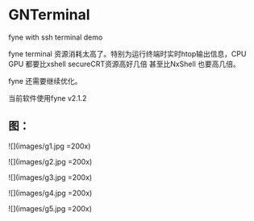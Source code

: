 # GNTerminal
fyne with ssh terminal demo

fyne terminal 资源消耗太高了。特别为运行终端时实时htop输出信息，CPU GPU 都要比xshell secureCRT资源高好几倍
甚至比NxShell 也要高几倍。

fyne 还需要继续优化。

当前软件使用fyne v2.1.2


## 图：
![](images/g1.jpg   =200x)

![](images/g2.jpg =200x)

![](images/g3.jpg =200x)

![](images/g4.jpg =200x)

![](images/g5.jpg =200x)


